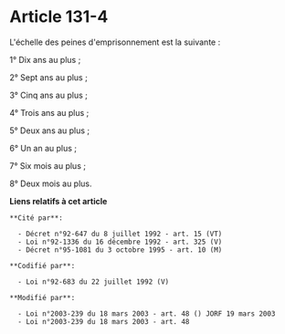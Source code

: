# Article 131-4

L'échelle des peines d'emprisonnement est la suivante :

1° Dix ans au plus ;

2° Sept ans au plus ;

3° Cinq ans au plus ;

4° Trois ans au plus ;

5° Deux ans au plus ;

6° Un an au plus ;

7° Six mois au plus ;

8° Deux mois au plus.

**Liens relatifs à cet article**

	**Cité par**:

	  - Décret n°92-647 du 8 juillet 1992 - art. 15 (VT)
	  - Loi n°92-1336 du 16 décembre 1992 - art. 325 (V)
	  - Décret n°95-1081 du 3 octobre 1995 - art. 10 (M)

	**Codifié par**:

	  - Loi n°92-683 du 22 juillet 1992 (V)

	**Modifié par**:

	  - Loi n°2003-239 du 18 mars 2003 - art. 48 () JORF 19 mars 2003
	  - Loi n°2003-239 du 18 mars 2003 - art. 48
